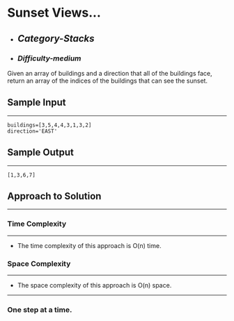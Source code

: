 # Sunset Views...

- ## **_Category-Stacks_**
- ### **_Difficulty-medium_**

Given an array of buildings and a direction that all of the buildings face, return an array of the indices of the buildings that can see the sunset.

## Sample Input

---

```
buildings=[3,5,4,4,3,1,3,2]
direction='EAST'
```

## Sample Output

---

```
[1,3,6,7]
```

## Approach to Solution

---

### Time Complexity

---

- The time complexity of this approach is O(n) time.

### Space Complexity

---

- The space complexity of this approach is O(n) space.

---

### One step at a time.
